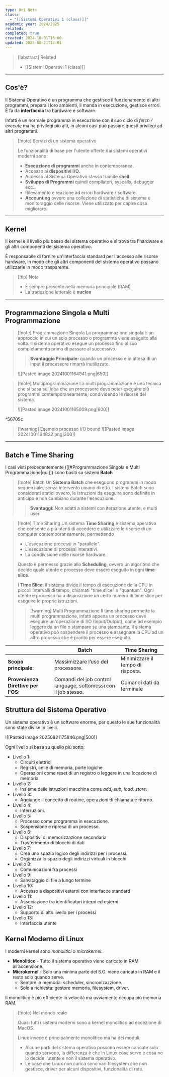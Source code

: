 ```yaml
---
type: Uni Note
class:
  - "[[Sistemi Operativi 1 (class)]]"
academic year: 2024/2025
related:
completed: true
created: 2024-10-01T16:00
updated: 2025-08-21T18:01
---
```


>[!abstract] Related
>- [[Sistemi Operativi 1 (class)]]

---
## Cos'è?

Il Sistema Operativo è un programma che gestisce il funzionamento di altri programmi, prepara i loro ambienti, li manda in esecuzione, gestisce errori. È fa da **interfaccia** tra hardware e software.

Infatti è un normale programma in esecuzione con il suo ciclo di _fetch / execute_ ma ha privilegi più alti, in alcuni casi può passare questi privilegi ad altri programmi.

>[!note] Servizi di un sistema operativo
>
>Le funzionalità di base per l'utente offerte dai sistemi operativi moderni sono:
>- **Esecuzione di programmi** anche in contemporanea.
>- Accesso ai **dispositivi I/O**.
>- Accesso al Sistema Operativo stesso tramite **shell**.
>- **Sviluppo di Programmi** quindi compilatori, syscalls, debugger ecc…
>- Rilevamento e reazione ad errori hardware / software.
>- **Accounting** ovvero una collezione di statistiche di sistema e monitoraggio delle risorse. Viene utilizzato per capire cosa migliorare.

---
## Kernel 

Il kernel è il livello più basso del sistema operativo e si trova tra l'hardware e gli altri componenti del sistema operativo. 

È responsabile di fornire un'interfaccia standard per l'accesso alle risorse hardware, in modo che gli altri componenti del sistema operativo possano utilizzarle in modo trasparente.

>[!tip] Nota
>- È  sempre presente nella memoria principale (RAM)
>- La traduzione letterale è **nucleo**

---
## Programmazione Singola e Multi Programmazione

>[!note] Programmazione Singola
>La programmazione singola è un approccio in cui un solo processo o programma viene eseguito alla volta. Il sistema operativo esegue un processo fino al suo completamento prima di passare al successivo. 
>
>>**Svantaggio Principale:** quando un processo è in attesa di un input il processore rimarrà inutilizzato.
>
>![[Pasted image 20241001164941.png|650]]

>[!note] Multiprogrammazione
>La multi programmazione è una tecnica che si basa sul idea che un processore deve poter eseguire più programmi contemporaneamente, condividendo le risorse del sistema.
>
>![[Pasted image 20241001165009.png|600]]

^56705c

>[!warning] Esempio processo I/O bound
>![[Pasted image 20241001164822.png|300]]

---
## Batch e Time Sharing

I casi visti precedentemente ([[#Programmazione Singola e Multi Programmazione|qui]]) sono basiti su sistemi **Batch**

>[!note] Batch
>Un **Sistema Batch** che eseguono programmi in modo sequenziale, senza intervento umano diretto. I sistemi Batch sono considerati statici ovvero, le istruzioni da eseguire sono definite in anticipo e non cambiano durante l'esecuzione.
>
>>**Svantaggi:** Non adatti a sistemi con iterazione utente, e multi user.

>[!note] Time Sharing
> Un sistema **Time Sharing** è sistema operativo che consente a più utenti di accedere e utilizzare le risorse di un computer contemporaneamente, permettendo
> - L'esecuzione processi in "parallelo".
> - L'esecuzione di processi interattivi.
> - La condivisione delle risorse hardware.
>
>Questo è permesso grazie allo **Scheduling**, ovvero un algoritmo che decide quale utente e processo deve essere eseguito in ogni **time slice**.
>
>I **Time Slice**: il sistema divide il tempo di esecuzione della CPU in piccoli intervalli di tempo, chiamati "time slice" o "quantum". Ogni utente e processo ha a disposizione un certo numero di time slice per eseguire le proprie istruzioni.
>
>>[!warning] Multi Programmazione
>>Il time sharing permette la multi programmazione, infatti appena un processo deve eseguire un'operazione di I/O (Input/Output), come ad esempio leggere da un file o stampare su una stampante, il sistema operativo può sospendere il processo e assegnare la CPU ad un altro processo che è pronto per essere eseguito.
 
|                                     | **Batch**                                                       | **Time Sharing**                  |
| ----------------------------------- | --------------------------------------------------------------- | --------------------------------- |
| **Scopo principale:**               | Massimizzare l’uso del processore.                              | Minimizzare il tempo di risposta. |
| **Provenienza Direttive per l'OS:** | Comandi del job control language, sottomessi con il job stesso. | Comandi dati da terminale         |

## Struttura del Sistema Operativo

Un sistema operativo è un software enorme, per questo le sue funzionalità sono state divise in livelli.

![[Pasted image 20250821175846.png|500]]

Ogni livello si basa su quello più sotto:
- Livello 1:
    - Circuiti elettrici
    - Registri, celle di memoria, porte logiche
    - Operazioni come reset di un registro o leggere in una locazione di memoria
- Livello 2:
    - Insieme delle istruzioni macchina come _add, sub, load, store_.
- Livello 3:
    - Aggiunge il concetto di routine, operazioni di chiamata e ritorno.
- Livello 4:
    - Interruzioni.
- Livello 5:
    - Processo come programma in esecuzione.
    - Sospensione e ripresa di un processo.
- Livello 6:
    - Dispositivi di memorizzazione secondaria
    - Trasferimento di blocchi di dati
- Livello 7:
    - Crea uno spazio logico degli indirizzi per i processi.
    - Organizza lo spazio degli indirizzi virtuali in blocchi
- Livello 8:
    - Comunicazioni fra processi
- Livello 9:
    - Salvataggio di file a lungo termine
- Livello 10:
    - Accesso a dispositivi esterni con interfacce standard
- Livello 11:
    - Associazione tra identificatori interni ed esterni
- Livello 12:
    - Supporto di alto livello per i processi
- Livello 13:
    - Interfaccia utente

## Kernel Moderno di Linux

I moderni kernel sono *monolitici* o *microkernel*:

- **Monolitico** - Tutto il sistema operativo viene caricato in RAM all’accensione.
- **Microkernel** - Solo una minima parte del S.O. viene caricato in RAM e il resto solo quando serve.
    - Sempre in memoria: scheduler, sincronizazzione.
    - Solo a richiesta: gestore memoria, filesystem, driver.

Il monolitico è più efficiente in velocità ma ovviamente occupa più memoria RAM.

>[!note] Nel mondo reale
>
>Quasi tutti i sistemi moderni sono a kernel monolitico ad eccezione di MacOS.
>
>Linux invece è principalmente monolitico ma ha dei moduli:
>
>- Alcune parti del sistema operativo possono essere caricate solo quando servono, la differenza è che in Linux cosa serve e cosa no lo decide l’utente e non il sistema operativo.
>- Le cose che Linux non carica sono vari filesystem che non gestisce, driver per alcuni dispositivi, funzionalità di rete.
